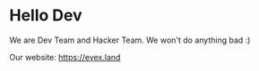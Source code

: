 # Hello Dev

We are Dev Team and Hacker Team.
We won't do anything bad :)

Our website: https://evex.land
